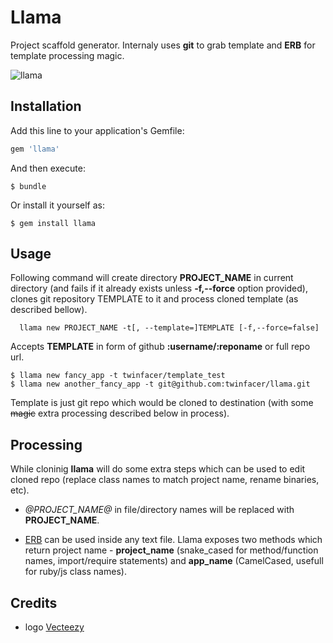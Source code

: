 # Llama
Project scaffold generator. Internaly uses __git__ to grab template and __ERB__ for template processing magic.

![llama](https://static.vecteezy.com/system/resources/previews/000/129/338/non_2x/free-llama-background-vector.jpg)

## Installation

Add this line to your application's Gemfile:

```ruby
gem 'llama'
```

And then execute:

    $ bundle

Or install it yourself as:

    $ gem install llama

## Usage
Following command will create directory __PROJECT_NAME__ in current directory (and fails if it already exists unless __-f,--force__ option provided), clones git repository TEMPLATE to it and process cloned template (as described bellow).
```shell
  llama new PROJECT_NAME -t[, --template=]TEMPLATE [-f,--force=false]
```
Accepts __TEMPLATE__ in form of github __:username/:reponame__ or full repo url.

```shell
$ llama new fancy_app -t twinfacer/template_test
$ llama new another_fancy_app -t git@github.com:twinfacer/llama.git
```

Template is just git repo which would be cloned to destination (with some ~~magic~~ extra processing described below in process).

## Processing
While cloninig __llama__ will do some extra steps which can be used to edit cloned repo (replace class names to match project name, rename binaries, etc).

- _@PROJECT_NAME@_ in file/directory names will be replaced with __PROJECT_NAME__.

- [ERB](https://ruby-doc.org/stdlib-2.5.1/libdoc/erb/rdoc/ERB.html) can be used inside any text file. Llama exposes two methods which return project name - __project_name__ (snake_cased for method/function names, import/require statements) and __app_name__ (CamelCased, usefull for ruby/js class names).

## Credits
- logo [Vecteezy](https://www.vecteezy.com)
